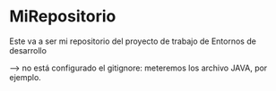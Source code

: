 # MiRepositorio
Este va a ser mi repositorio del proyecto de trabajo de Entornos de desarrollo

--> no está configurado el gitignore: meteremos los archivo JAVA, por ejemplo.

